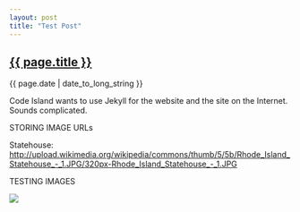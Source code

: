 ```yaml
---
layout: post
title: "Test Post"
---
```


<h2><a href="{{ page.url }}">{{ page.title }}</a></h2>

{{ page.date | date_to_long_string }}

Code Island wants to use Jekyll for the website and the site on the Internet. Sounds complicated.

STORING IMAGE URLs

Statehouse: http://upload.wikimedia.org/wikipedia/commons/thumb/5/5b/Rhode_Island_Statehouse_-_1.JPG/320px-Rhode_Island_Statehouse_-_1.JPG

TESTING IMAGES

<img src="/images/photos/20140902_185445-300.jpg">


